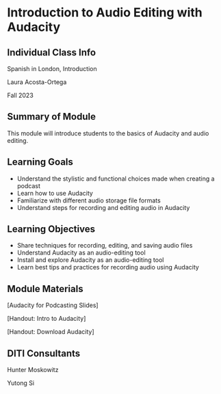 <h1>Introduction to Audio Editing with Audacity</h1>
<h2>Individual Class Info</h2>

Spanish in London, Introduction

Laura Acosta-Ortega

Fall 2023

<h2>Summary of Module</h2>

This module will introduce students to the basics of Audacity and audio editing.

<h2>Learning Goals</h2>

* Understand the stylistic and functional choices made when creating a podcast
* Learn how to use Audacity
* Familiarize with different audio storage file formats
* Understand steps for recording and editing audio in Audacity

<h2>Learning Objectives</h2>

* Share techniques for recording, editing, and saving audio files  
* Understand Audacity as an audio-editing tool
* Install and explore Audacity as an audio-editing tool
* Learn best tips and practices for recording audio using Audacity 

<h2>Module Materials</h2>

[Audacity for Podcasting Slides]

[Handout: Intro to Audacity] 

[Handout: Download Audacity]

<h2>DITI Consultants</h2>

Hunter Moskowitz

Yutong Si




